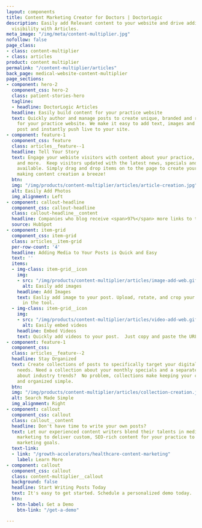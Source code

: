 ```yaml
---
layout: components
title: Content Marketing Creator for Doctors | DoctorLogic
description: Easily add Relevant content to your website and drive additional online
  visibility with Articles.
meta_image: "/img/meta/content-multiplier.jpg"
nofollow: false
page_class:
- class: content-multiplier
- class: articles
product: content multiplier
permalink: "/content-multiplier/articles"
back_page: medical-website-content-multiplier
page_sections:
- component: hero-2
  component_css: hero-2
  class: patient-stories-hero
  tagline:
  - headline: DoctorLogic Articles
  headline: Easily build content for your practice website
  text: Quickly author and manage posts to create unique, branded and relevant content
    for your practice website. We make it easy to add text, images and videos to any
    post and instantly push live to your site.
- component: feature-1
  component_css: feature
  class: articles__feature--1
  headline: Tell Your Story
  text: Engage your webiste visitors with content about your practice, services, practitioners
    and more.  Keep visitors updated with the latest news, specials and offerings
    available. Simply drag and drop items on to the page to create your desired layout
    making content creation a breeze!
  btn: 
  img: "/img/products/content-multiplier/articles/article-creation.jpg"
  alt: Easily Add Photos
  img_alignment: Left
- component: callout-headline
  component_css: callout-headline
  class: callout-headline__content
  headline: Companies who blog receive <span>97%</span> more links to their website.
  source: HubSpot
- component: item-grid
  component_css: item-grid
  class: articles__item-grid
  per-row-count: '4'
  headline: Adding Media to Your Posts is Quick and Easy
  text: ''
  items:
  - img-class: item-grid__icon
    img:
    - src: "/img/products/content-multiplier/articles/image-add-web.gif"
      alt: Easily add images
    headline: Add Images
    text: Easliy add image to your post. Upload, rotate, and crop your images directly
      in the tool.
  - img-class: item-grid__icon
    img:
    - src: "/img/products/content-multiplier/articles/video-add-web.gif"
      alt: Easily embed videos
    headline: Embed Videos
    text: Quickly add videos to your post.  Just copy and paste the URL of your video.  Done.
- component: feature-1
  component_css: 
  class: articles__feature--2
  headline: Stay Organized
  text: Create collections of posts to specifically target your digital marketing
    needs. Need a collection about your monthly specials and a separate collection
    about industry trends?  No problem, collections make keeping your content separate
    and organized simple.
  btn: 
  img: "/img/products/content-multiplier/articles/collection-creation.jpg"
  alt: Search Made Simple
  img_alignment: Right
- component: callout
  component_css: callout
  class: callout__content
  headline: Don't have time to write your own posts?
  text: Let our experienced content writers blend their talents in medical and digital
    marketing to deliver custom, SEO-rich content for your practice to meet your content
    marketing goals.
  text-link:
  - link: "/growth-accelerators/healthcare-content-marketing"
    label: Learn More
- component: callout
  component_css: callout
  class: content-multiplier__callout
  background: false
  headline: Start Writing Posts Today
  text: It's easy to get started. Schedule a personalized demo today.
  btn:
  - btn-label: Get a Demo
    btn-link: "/get-a-demo"

---
```

